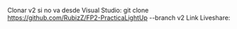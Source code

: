 Clonar v2 si no va desde Visual Studio: git clone https://github.com/RubizZ/FP2-PracticaLightUp --branch v2
Link Liveshare: 
